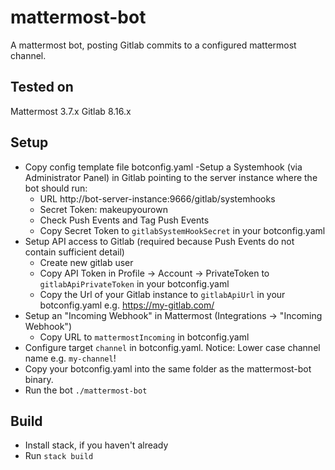 # mattermost-bot
A mattermost bot, posting Gitlab commits to a configured mattermost channel.

## Tested on
Mattermost 3.7.x
Gitlab 8.16.x

## Setup
- Copy config template file botconfig.yaml
-Setup a Systemhook (via Administrator Panel) in Gitlab pointing to the server instance where the bot should run:
  - URL http://bot-server-instance:9666/gitlab/systemhooks
  - Secret Token: makeupyourown 
  - Check Push Events and Tag Push Events
  - Copy Secret Token to `gitlabSystemHookSecret` in your botconfig.yaml
- Setup API access to Gitlab (required because Push Events do not contain sufficient detail)
  - Create new gitlab user
  - Copy API Token in Profile -> Account -> PrivateToken to `gitlabApiPrivateToken` in your botconfig.yaml
  - Copy the Url of your Gitlab instance to `gitlabApiUrl` in your botconfig.yaml e.g. https://my-gitlab.com/
- Setup an "Incoming Webhook" in Mattermost (Integrations -> "Incoming Webhook")
  - Copy URL to `mattermostIncoming` in botconfig.yaml
- Configure target `channel` in botconfig.yaml. Notice: Lower case channel name e.g. `my-channel`!
- Copy your botconfig.yaml into the same folder as the mattermost-bot binary.
- Run the bot `./mattermost-bot`

## Build
- Install stack, if you haven't already
- Run `stack build`
